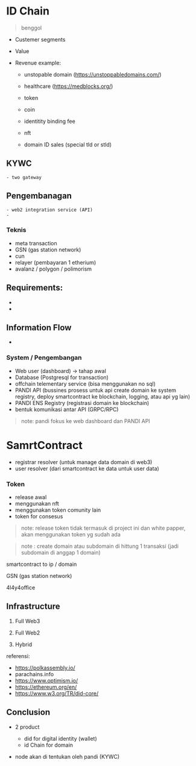 # ID Chain 

> benggol 

- Custemer segments

- Value


- Revenue
    example: 
    - unstopable domain (https://unstoppabledomains.com/)
    - healthcare  (https://medblocks.org/)


    - token 
    - coin
    - identitity binding fee
    - nft
    - domain ID sales (special tld or stld)





## KYWC
    - two gateway

## Pengembanagan
    - web2 integration service (API)
    - 

### Teknis
- meta transaction
- GSN (gas station network)
- cun
- relayer (pembayaran 1 etherium)
- avalanz / polygon / polimorism

## Requirements:
-
-


## Information Flow
- 

### System / Pengembangan
- Web user (dashboard) -> tahap awal
- Database (Postgresql for transaction)
- offchain telementary service (bisa menggunakan no sql)
- PANDI API (bussines prosess untuk api create domain ke system registry, deploy smartcontract ke blockchain, logging, atau api yg lain)
- PANDI ENS Registry (registrasi domain ke blockchain)
- bentuk komunikasi antar API (GRPC/RPC)

> note: pandi fokus ke web dashboard dan PANDI API

# SamrtContract
- registrar resolver (untuk manage data domain di web3)
- user resolver (dari smartcontract ke data untuk user data)

### Token
- release awal
- menggunakan nft
- menggunakan token comunity lain
- token for consesus

> note: release token tidak termasuk di project ini dan white papper, akan menggunakan token yg sudah ada

> note : create domain atau subdomain di hittung 1 transaksi (jadi subdomain di anggap 1 domain)

smartcontract to ip / domain

GSN (gas station network)

4l4y4office

## Infrastructure

1. Full Web3

2. Full Web2

3. Hybrid


referensi:
- https://polkassembly.io/
- parachains.info
- https://www.optimism.io/
- https://ethereum.org/en/
- https://www.w3.org/TR/did-core/



## Conclusion
- 2 product 
    - did for digital identity (wallet)
    - id Chain for domain

- node akan di tentukan oleh pandi (KYWC)
